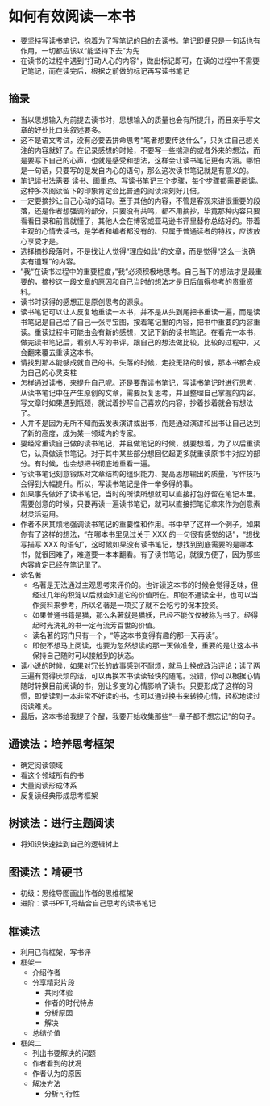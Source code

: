 # 如何有效阅读一本书

* 要坚持写读书笔记，抱着为了写笔记的目的去读书。笔记即便只是一句话也有作用，一切都应该以“能坚持下去”为先
* 在读书的过程中遇到“打动人心的内容”，做出标记即可，在读的过程中不需要记笔记，而在读完后，根据之前做的标记再写读书笔记

## 摘录

* 当以思想输入为前提去读书时，思想输入的质量也会有所提升，而且亲手写文章的好处比口头叙述要多。
* 这不是语文考试，没有必要去拼命思考“笔者想要传达什么”，只关注自己想关注的内容就好了。在记录感想的时候，不要写一些揣测的或者外来的想法，而是要写下自己的心声，也就是感受和想法，这样会让读书笔记更有内涵。哪怕是一句话，只要写的是发自内心的语句，那么这次读书笔记就是有意义的。
* 笔记读书法需要 读书、画重点、写读书笔记三个步骤，每个步骤都需要阅读。这种多次阅读留下的印象肯定会比普通的阅读深刻好几倍。
* 一定要摘抄让自己心动的语句。至于其他的内容，不管是客观来讲很重要的段落，还是作者想强调的部分，只要没有共鸣，都不用摘抄，毕竟那种内容只要看看目录和前言就懂了，其他人会在博客或亚马逊书评里替你总结好的。带着主观的心情去读书，是学者和编者都没有的、只属于普通读者的特权，应该放心享受才是。
* 选择摘抄段落时，不是找让人觉得“理应如此”的文章，而是觉得“这么一说确实有道理”的内容。
* ”我“在读书过程中的重要程度，”我“必须积极地思考。自己当下的想法才是最重要的，摘抄这一段文章的原因和自己当时的想法才是日后值得参考的贵重资料。
* 读书时获得的感想正是原创思考的源泉。
* 读书笔记可以让人反复地重读一本书，并不是从头到尾把书重读一遍，而是读书笔记是自己给了自己一张寻宝图，按着笔记里的内容，把书中重要的内容重读。重读过程中可能由会有新的感想，又记下新的读书笔记。在看完一本书，做完读书笔记后，看别人写的书评，跟自己的想法做比较，比较的过程中，又会翻来覆去重读这本书。
* 请找到那本能够成就自己的书。失落的时候，走投无路的时候，那本书都会成为自己的心灵支柱
* 怎样通过读书，来提升自己呢。还是要靠读书笔记，写读书笔记时进行思考，从读书笔记中在产生原创的文章，需要反复思考，并且整理自己掌握的内容。写文章时如果遇到瓶颈，就试着抄写自己喜欢的内容，抄着抄着就会有想法了。
* 人并不是因为无所不知而去发表演讲或出书，而是通过演讲和出书让自己达到了新的高度，成为某一领域内的专家。
* 要经常重读自己做的读书笔记，并且做笔记的时候，就要想着，为了以后重读它，认真做读书笔记。对于其中某些部分想回忆起更多就重读原书中对应的部分。有时候，也会想把书彻底地重看一遍。
* 写读书笔记刻意锻炼对文章结构的组织能力、提高思想输出的质量，写作技巧会得到大幅提升。所以，写读书笔记是件一举多得的事。
* 如果事先做好了读书笔记，当时的所读所想就可以直接打包好留在笔记本里。需要创意的时候，只要再读一遍读书笔记，就可以直接把笔记拿来作为创意素材灵活运用。
* 作者不厌其烦地强调读书笔记的重要性和作用。书中举了这样一个例子，如果你有了这样的想法，“在哪本书里见过关于 XXX 的一句很有感觉的话”，“想找写描写 XXX 的语句”，这时候如果没有读书笔记，想找到到底需要的是哪本书，就很困难了，难道要一本本翻看。有了读书笔记，就很方便了，因为那些内容肯定已经在笔记里了。
* 读名著
  - 名著是无法通过主观思考来评价的。也许读这本书的时候会觉得乏味，但经过几年的积淀以后就会知道它的价值所在。即使不通读全书，也可以当作资料来参考，所以名著是一项买了就不会吃亏的保本投资。
  - 如果普通书籍是猫，那么名著就是猫妖，已经不能仅仅被称为书了。经得起时光洗礼的书一定有流芳百世的价值。
  - 读名著的窍门只有一个，“等这本书变得有趣的那一天再读”。
  - 即使不想马上阅读，也要为忽然想读的那一天做准备，重要的是让这本书保持自己随时可以接触到的状态。
* 读小说的时候，如果对冗长的故事感到不耐烦，就马上换成政治评论；读了两三遍有觉得厌烦的话，可以再换本书读读轻快的随笔。没错，你可以根据心情随时转换目前阅读的书，别让多变的心情影响了读书。只要形成了这样的习惯，即使读到一本非常不好读的书，也可以通过换书来转换心情，轻松地读过阅读难关。
* 最后，这本书给我提了个醒，我要开始收集那些“一辈子都不想忘记”的句子。

## 通读法：培养思考框架

* 确定阅读领域
* 看这个领域所有的书
* 大量阅读形成体系
* 反复读经典形成思考框架

## 树读法：进行主题阅读

* 将知识快速挂到自己的逻辑树上

## 图读法：啃硬书

* 初级：思维导图画出作者的思维框架
* 进阶：读书PPT,将结合自己思考的读书笔记

## 框读法

* 利用已有框架，写书评
* 框架一
  - 介绍作者
  - 分享精彩片段
    + 共同体验
    + 作者的时代特点
    + 分析原因
    + 解决
  - 总结价值
* 框架二
  - 列出书要解决的问题
  - 作者看到的状况
  - 作者认为的原因
  - 解决方法
    + 分析可行性
